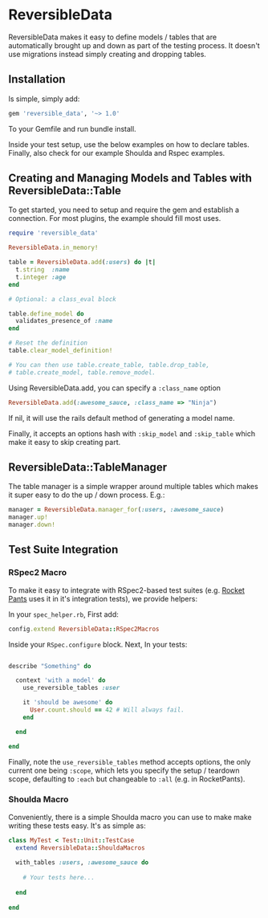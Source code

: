 # ReversibleData

ReversibleData makes it easy to define models / tables that
are automatically brought up and down as part of the testing
process. It doesn't use migrations instead simply creating
and dropping tables.


## Installation

Is simple, simply add:

```ruby
gem 'reversible_data', '~> 1.0'
```

To your Gemfile and run bundle install.

Inside your test setup, use the below examples on how to declare tables.
Finally, also check for our example Shoulda and Rspec examples.

## Creating and Managing Models and Tables with ReversibleData::Table

To get started, you need to setup and require the gem and establish
a connection. For most plugins, the example should fill most uses.

```ruby    
require 'reversible_data'

ReversibleData.in_memory!

table = ReversibleData.add(:users) do |t|
  t.string  :name
  t.integer :age
end

# Optional: a class_eval block

table.define_model do
  validates_presence_of :name
end

# Reset the definition
table.clear_model_definition!

# You can then use table.create_table, table.drop_table,
# table.create_model, table.remove_model.
```
  
Using ReversibleData.add, you can specify a `:class_name` option
      
```ruby
ReversibleData.add(:awesome_sauce, :class_name => "Ninja")
```
    
If nil, it will use the rails default method of generating a model name.

Finally, it accepts an options hash with `:skip_model` and `:skip_table`
which make it easy to skip creating part.

## ReversibleData::TableManager

The table manager is a simple wrapper around multiple tables
which makes it super easy to do the up / down process. E.g.:

```ruby
manager = ReversibleData.manager_for(:users, :awesome_sauce)
manager.up!
manager.down!
```

## Test Suite Integration

### RSpec2 Macro

To make it easy to integrate with RSpec2-based test suites (e.g. [Rocket Pants](https://github.com/filtersquad.com/rocket_pants) uses
it in it's integration tests), we provide helpers:

In your `spec_helper.rb`, First add:

```ruby
config.extend ReversibleData::RSpec2Macros
```

Inside your `RSpec.configure` block. Next, In your tests:

```ruby

describe "Something" do

  context 'with a model' do
    use_reversible_tables :user

    it 'should be awesome' do
      User.count.should == 42 # Will always fail.
    end

  end

end

```

Finally, note the `use_reversible_tables` method accepts options, the only current one being `:scope`, which lets you specify the
setup / teardown scope, defaulting to `:each` but changeable to `:all` (e.g. in RocketPants).
    
### Shoulda Macro

Conveniently, there is a simple Shoulda macro you can use to make
make writing these tests easy. It's as simple as:

```ruby
class MyTest < Test::Unit::TestCase
  extend ReversibleData::ShouldaMacros
  
  with_tables :users, :awesome_sauce do
  
    # Your tests here...
  
  end
  
end
```